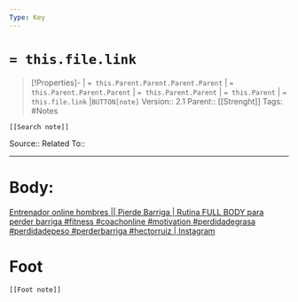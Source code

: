 ```yaml
---
Type: Key
---
```

# `= this.file.link`
>[!Properties]- | `= this.Parent.Parent.Parent.Parent` |  `= this.Parent.Parent.Parent` | `= this.Parent.Parent` | `= this.Parent` | `= this.file.link` |`BUTTON[note]` 
>Version:: 2.1
>Parent:: [[Strenght]]
>Tags: #Notes
```meta-bind-embed
[[Search note]]
```
Source::
Related To::
***
# Body:


[Entrenador online hombres \|\| Pierde Barriga \| Rutina FULL BODY para perder barriga #fitness #coachonline #motivation #perdidadegrasa #perdidadepeso #perderbarriga #hectorruiz \| Instagram](https://www.instagram.com/reel/C__MAfgB0eg/)






# Foot
```meta-bind-embed
[[Foot note]]
``` 